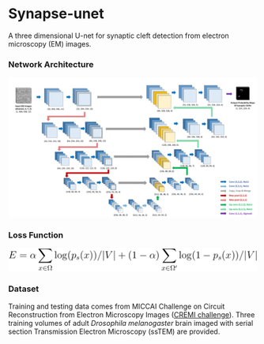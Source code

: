 # Synapse-unet
A three dimensional U-net for synaptic cleft detection from electron microscopy (EM) images. 

### Network Architecture
![image](https://github.com/zudi-lin/synapse-unet/raw/master/img/unet_synapse.png)

### Loss Function
![image](https://github.com/zudi-lin/synapse-unet/raw/master/img/loss_function.png)

### Dataset
Training and testing data comes from MICCAI Challenge on Circuit Reconstruction from Electron Microscopy Images ([CREMI challenge](https://cremi.org)). Three training volumes of adult *Drosophila melanogaster* brain imaged with serial section Transmission Electron Microscopy (ssTEM) are provided.
